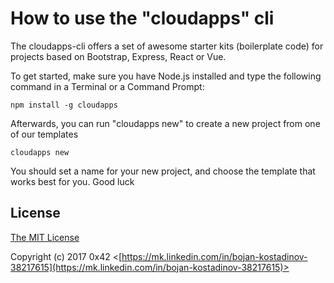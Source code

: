# How to use the "cloudapps" cli
The cloudapps-cli offers a set of awesome starter kits (boilerplate code) for projects based on Bootstrap, Express, React or Vue.

To get started, make sure you have Node.js installed and type the following command in a Terminal or a Command Prompt:

```
npm install -g cloudapps
```



Afterwards, you can run "cloudapps new" to create a new project from one of our templates

```
cloudapps new
```

You should set a name for your new project, and choose the template that works best for you. Good luck




## License

[The MIT License](http://opensource.org/licenses/MIT)

Copyright (c) 2017 0x42 <[https://mk.linkedin.com/in/bojan-kostadinov-38217615](https://mk.linkedin.com/in/bojan-kostadinov-38217615)>
